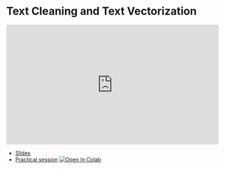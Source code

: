 # Text Cleaning and Text Vectorization

<iframe width="560" height="315" src="https://www.youtube.com/embed/z1svuMQ5iVU" title="YouTube video player" frameborder="0" allow="accelerometer; autoplay; clipboard-write; encrypted-media; gyroscope; picture-in-picture" allowfullscreen></iframe>

*   [Slides](https://github.com/wikistat/AI-Frameworks/tree/master/slides/Text_Cleaning_Vectorisation.pdf)
*   [Practical session](https://github.com/wikistat/AI-Frameworks/blob/master/Text/1_cleaning_vectorization.ipynb)
[![Open In Colab](https://colab.research.google.com/assets/colab-badge.svg)](https://colab.research.google.com/github/wikistat/AI-Frameworks/blob/master/Text/1_cleaning_vectorization.ipynb)